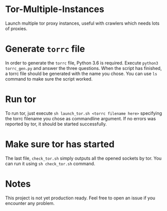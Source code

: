 # Tor-Multiple-Instances
Launch multiple tor proxy instances, useful with crawlers which needs lots of proxies.

# Generate `torrc` file
In order to generate the `torrc` file, Python 3.6 is required.
Execute `python3 torrc_gen.py` and answer the three questions. When the script has finished, a torrc file should be generated with the name you chose. You can use `ls` command to make sure the script worked.

# Run tor
To run tor, just execute `sh launch_tor.sh <torrc filename here>` specifying the torrc filename you chose as commandline argument. If no errors was reported by tor, it should be started successfully.

# Make sure tor has started
The last file, `check_tor.sh` simply outputs all the opened sockets by tor. You can run it using `sh check_tor.sh` command.

# Notes
This project is not yet production ready. Feel free to open an issue if you encounter any problem.
